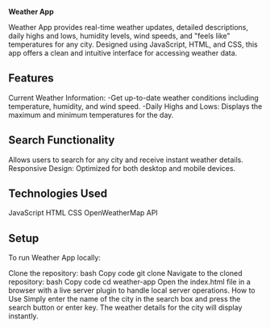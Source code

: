 **Weather App**


Weather App provides real-time weather updates, detailed descriptions, daily highs and lows, humidity levels, wind speeds, and "feels like" temperatures for any city. Designed using JavaScript, HTML, and CSS, this app offers a clean and intuitive interface for accessing weather data.


## Features


Current Weather Information: 
-Get up-to-date weather conditions including temperature, humidity, and wind speed.
-Daily Highs and Lows: Displays the maximum and minimum temperatures for the day.

## Search Functionality
Allows users to search for any city and receive instant weather details.
Responsive Design: Optimized for both desktop and mobile devices.

## Technologies Used
JavaScript
HTML
CSS
OpenWeatherMap API

## Setup
To run Weather App locally:

Clone the repository:
bash
Copy code
git clone <repository-url>
Navigate to the cloned repository:
bash
Copy code
cd weather-app
Open the index.html file in a browser with a live server plugin to handle local server operations.
How to Use
Simply enter the name of the city in the search box and press the search button or enter key. The weather details for the city will display instantly.

